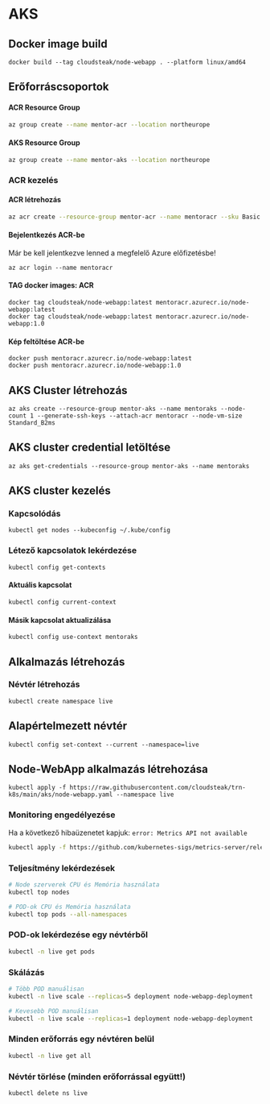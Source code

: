 # AKS 


## Docker image build

```
docker build --tag cloudsteak/node-webapp . --platform linux/amd64
```

## Erőforráscsoportok

#### ACR Resource Group

```bash
az group create --name mentor-acr --location northeurope
```

#### AKS Resource Group

```bash
az group create --name mentor-aks --location northeurope
```

### ACR kezelés

#### ACR létrehozás

```bash
az acr create --resource-group mentor-acr --name mentoracr --sku Basic
  ```


#### Bejelentkezés ACR-be

Már be kell jelentkezve lenned a megfelelő Azure előfizetésbe!

```
az acr login --name mentoracr
```


#### TAG docker images: ACR

```
docker tag cloudsteak/node-webapp:latest mentoracr.azurecr.io/node-webapp:latest
docker tag cloudsteak/node-webapp:latest mentoracr.azurecr.io/node-webapp:1.0
```

#### Kép feltöltése ACR-be

```
docker push mentoracr.azurecr.io/node-webapp:latest
docker push mentoracr.azurecr.io/node-webapp:1.0
```

## AKS Cluster létrehozás

```
az aks create --resource-group mentor-aks --name mentoraks --node-count 1 --generate-ssh-keys --attach-acr mentoracr --node-vm-size Standard_B2ms
```

## AKS cluster credential letöltése

```
az aks get-credentials --resource-group mentor-aks --name mentoraks
```

## AKS cluster kezelés

### Kapcsolódás

```
kubectl get nodes --kubeconfig ~/.kube/config
```

### Létező kapcsolatok lekérdezése

```
kubectl config get-contexts
```

#### Aktuális kapcsolat

```
kubectl config current-context
```

#### Másik kapcsolat aktualizálása

```
kubectl config use-context mentoraks
```

## Alkalmazás létrehozás

### Névtér létrehozás

```
kubectl create namespace live
```

## Alapértelmezett névtér

```
kubectl config set-context --current --namespace=live
```

## Node-WebApp alkalmazás létrehozása

```
kubectl apply -f https://raw.githubusercontent.com/cloudsteak/trn-k8s/main/aks/node-webapp.yaml --namespace live
```

### Monitoring engedélyezése

Ha a következő hibaüzenetet kapjuk: `error: Metrics API not available`

```bash
kubectl apply -f https://github.com/kubernetes-sigs/metrics-server/releases/latest/download/components.yaml
```

### Teljesítmény lekérdezések

```bash
# Node szerverek CPU és Memória használata
kubectl top nodes

# POD-ok CPU és Memória használata
kubectl top pods --all-namespaces
```

### POD-ok lekérdezése egy névtérből

```bash
kubectl -n live get pods
```

### Skálázás

```bash
# Több POD manuálisan
kubectl -n live scale --replicas=5 deployment node-webapp-deployment

# Kevesebb POD manuálisan
kubectl -n live scale --replicas=1 deployment node-webapp-deployment
```

### Minden erőforrás egy névtéren belül

```bash
kubectl -n live get all
```

### Névtér törlése (minden erőforrással együtt!)

```bash
kubectl delete ns live
```